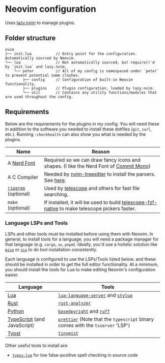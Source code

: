# Neovim configuration

Uses [lazy.nvim](https://github.com/folke/lazy.nvim) to manage plugins.

## Folder structure

```
nvim
├── init.lua           // Entry point for the configuration. Automatically sourced by Neovim.
└── lua                // Not automatically sourced, but require()'d by `init.lua` and lazy.nvim.
    └── peter          // All of my config is namespaced under `peter` to prevent potential name clashes.
        ├── config     // Configuration of built-in Neovim functionality.
        ├── plugins    // Plugin configuration, loaded by lazy.nvim.
        └── util       // Contains any utility functions/modules that are used throughout the config.
```

## Requirements

Below are the requirements for the plugins in my config. You will need these in
addition to the software you needed to install these dotfiles (`git`, `curl`,
etc.). Running `:checkhealth` can also show you what is needed by the plugins.

| Name | Reason |
|------|--------|
| A [Nerd Font](https://www.nerdfonts.com/) | Required so we can draw fancy icons and shapes. (I like the Nerd Font of [Commit Mono](https://commitmono.com/)) |
| A C Compiler | Needed by [nvim-treesitter](https://github.com/nvim-treesitter/nvim-treesitter) to install the parsers. See [here](https://github.com/nvim-treesitter/nvim-treesitter#requirements). |
| [`ripgrep`](https://github.com/BurntSushi/ripgrep) (optional) | Used by [telescope](https://github.com/nvim-telescope/telescope.nvim) and others for fast file searching. |
| `make` (optional) | If installed, it will be used to build [telescope-fzf-native](https://github.com/nvim-telescope/telescope-fzf-native.nvim) to make telescope pickers faster. |

### Language LSPs and Tools

LSPs and other tools must be installed before using them with Neovim. In
general, to install tools for a language, you will need a package manager for
that language (e.g. `cargo`, `uv`, `pnpm`). Ideally, you'd use a holistic
solution like [`mise`](https://mise.jdx.dev/) or [`nix`](https://nixos.org/) to
do tool installation consistently.

Each language is configured to use the LSPs/Tools listed below, and these
should be installed in order to get the full editor functionality. At a
minimum, you should install the tools for Lua to make editing Neovim's
configuration easier.

| Language | Tools |
|----------|-------|
| [Lua](https://www.lua.org/) | [`lua-language-server`](https://github.com/LuaLS/lua-language-server) and [`stylua`](https://github.com/JohnnyMorganz/StyLua) |
| [Rust](https://www.rust-lang.org/) | [`rust-analyzer`](https://github.com/rust-lang/rust-analyzer) |
| [Python](https://www.python.org/) | [`basedpyright`](https://github.com/DetachHead/basedpyright) and [`ruff`](https://github.com/astral-sh/ruff) |
| [TypeScript](https://www.typescriptlang.org/) (and JavaScript) | [`prettier`](https://prettier.io/) (Note that the `typescript` binary comes with the `tsserver` 'LSP') |
| [Typst](https://typst.app/) | [`tinymist`](https://github.com/Myriad-Dreamin/tinymist) |

Other useful tools to install are:

- [`typos-lsp`](https://github.com/tekumara/typos-lsp) for low false-positive spell checking in source code
